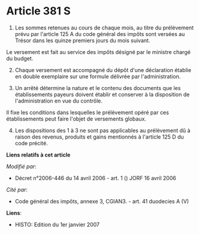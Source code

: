 # Article 381 S

1. Les sommes retenues au cours de chaque mois, au titre du prélèvement prévu par l'article 125 A du code général des impôts
sont versées au Trésor dans les quinze premiers jours du mois suivant.

Le versement est fait au service des impôts désigné par le ministre chargé du budget.

2. Chaque versement est accompagné du dépôt d'une déclaration établie en double exemplaire sur une formule délivrée par
l'administration.

3. Un arrêté détermine la nature et le contenu des documents que les établissements payeurs doivent établir et conserver à la
disposition de l'administration en vue du contrôle.

Il fixe les conditions dans lesquelles le prélèvement opéré par ces établissements peut faire l'objet de versements globaux.

4. Les dispositions des 1 à 3 ne sont pas applicables au prélèvement dû à raison des revenus, produits et gains mentionnés à
l'article 125 D du code précité.

**Liens relatifs à cet article**

_Modifié par_:

  - Décret n°2006-446 du 14 avril 2006 - art. 1 () JORF 16 avril 2006

_Cité par_:

  - Code général des impôts, annexe 3, CGIAN3. - art. 41 duodecies A (V)

**Liens**:

  - HISTO: Edition du 1er janvier 2007
